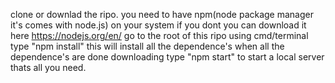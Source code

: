 ﻿clone or downlad the ripo.
you need to have npm(node package manager it's comes with node.js) on your system if you dont you can download it here https://nodejs.org/en/
go to the root of this ripo using cmd/terminal
type "npm install" this will install all the dependence's 
when all the dependence's are done downloading type "npm start" to start a local server
thats all you need. 